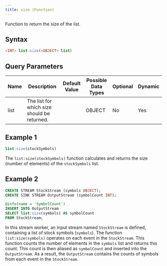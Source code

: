```yaml
---
title: size (Function)
---
```


Function to return the size of the list.

## Syntax

```sql
<INT> list:size(<OBJECT> list)
```

## Query Parameters

| Name | Description  | Default Value | Possible Data Types | Optional | Dynamic |
|------|--------------|---------------|---------------------|----------|---------|
| list | The list for which size should be returned. |         | OBJECT | No | Yes |

## Example 1

```sql
list:size(stockSymbols)
```

The `list:size(stockSymbols)` function calculates and returns the size (number of elements) of the `stockSymbols` list.

## Example 2

```sql
CREATE STREAM StockStream (symbols OBJECT);
CREATE SINK STREAM OutputStream (symbolCount INT);

@info(name = 'SymbolCount')
INSERT INTO OutputStream
SELECT list:size(symbols) AS symbolCount
FROM StockStream;
```

In this stream worker, an input stream named `StockStream` is defined, containing a list of stock symbols (`symbols`). The function `list:size(symbols)` operates on each event in the `StockStream`. This function counts the number of elements in the `symbols` list and returns this count. This count is then aliased as `symbolCount` and inserted into the `OutputStream`. As a result, the `OutputStream` contains the counts of symbols from each event in the `StockStream`.
